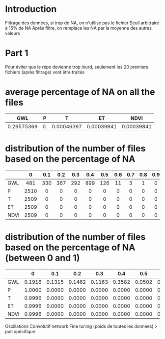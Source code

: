 # Introduction

Filtrage des données, si trop de NA, on n'utilise pas le fichier
Seuil arbitraire à 15% de NA
Après filtre, on remplace les NA par la moyenne des autres valeurs

# Part 1

Pour éviter que le répo devienne trop lourd, seulement les 20 premiers fichiers (après filtrage) vont être traités


# average percentage of NA on all the files

|    GWL     |   P   |     T      |     ET     |    NDVI    |
| :--------: | :---: | :--------: | :--------: | :--------: |
| 0.29575369 |  0.   | 0.00046397 | 0.00039841 | 0.00039841 |

# distribution of the number of files based on the percentage of NA
|      |   0   |  0.1  |  0.2  |  0.3  |  0.4  |  0.5  |  0.6  |  0.7  |  0.8  |  0.9  |   1   |
| :--- | :---: | :---: | :---: | :---: | :---: | :---: | :---: | :---: | :---: | :---: | :---: |
| GWL  |  481  |  330  |  367  |  292  |  899  |  126  |  11   |   3   |   1   |   0   |   0   |
| P    | 2510  |   0   |   0   |   0   |   0   |   0   |   0   |   0   |   0   |   0   |   0   |
| T    | 2509  |   0   |   0   |   0   |   0   |   0   |   0   |   0   |   0   |   0   |   1   |
| ET   | 2509  |   0   |   0   |   0   |   0   |   0   |   0   |   0   |   0   |   0   |   1   |
| NDVI | 2509  |   0   |   0   |   0   |   0   |   0   |   0   |   0   |   0   |   0   |   1   |

# distribution of the number of files based on the percentage of NA (between 0 and 1)

|      |   0    |  0.1   |  0.2   |  0.3   |  0.4   |  0.5   |  0.6   |  0.7   |  0.8   |  0.9   |   1    |
| :--- | :----: | :----: | :----: | :----: | :----: | :----: | :----: | :----: | :----: | :----: | :----: |
| GWL  | 0.1916 | 0.1315 | 0.1462 | 0.1163 | 0.3582 | 0.0502 | 0.0044 | 0.0012 | 0.0004 | 0.0000 | 0.0000 |
| P    | 1.0000 | 0.0000 | 0.0000 | 0.0000 | 0.0000 | 0.0000 | 0.0000 | 0.0000 | 0.0000 | 0.0000 | 0.0000 |
| T    | 0.9996 | 0.0000 | 0.0000 | 0.0000 | 0.0000 | 0.0000 | 0.0000 | 0.0000 | 0.0000 | 0.0000 | 0.0004 |
| ET   | 0.9996 | 0.0000 | 0.0000 | 0.0000 | 0.0000 | 0.0000 | 0.0000 | 0.0000 | 0.0000 | 0.0000 | 0.0004 |
| NDVI | 0.9996 | 0.0000 | 0.0000 | 0.0000 | 0.0000 | 0.0000 | 0.0000 | 0.0000 | 0.0000 | 0.0000 | 0.0004 |

Oscillations
Convolutif network
Fine tuning (poids de toutes les données) > puit spécifique